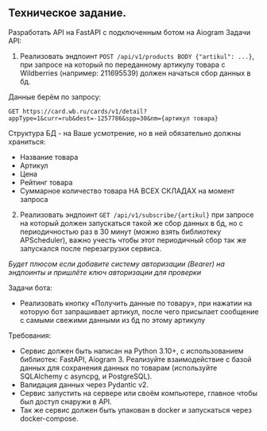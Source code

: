 <h2>Техническое задание.</h2>

Разработать API на FastAPI с подключенным ботом на Aiogram
Задачи API:
1. Реализовать эндпоинт ```POST /api/v1/products BODY {"artikul": ...}```, при запросе на который по переданному артикулу товара с Wildberries (например: 211695539) должен начаться сбор данных в бд.
 
Данные берём по запросу:
```
GET https://card.wb.ru/cards/v1/detail?appType=1&curr=rub&dest=-1257786&spp=30&nm={артикул товара}
```

Структура БД - на Ваше усмотрение, но в ней обязательно должны храниться:
- Название товара
- Артикул
- Цена
- Рейтинг товара
- Суммарное количество товара НА ВСЕХ СКЛАДАХ на момент запроса
 
2.    Реализовать эндпоинт ```GET /api/v1/subscribe/{artikul}``` при запросе на который должен запускаться такой же сбор данных в бд, но с периодичностью раз в 30 минут (можно взять библиотеку APScheduler), важно учесть чтобы этот периодичный сбор так же запускался после перезагрузки сервиса.
 
_Будет плюсом если добавите систему авторизации (Bearer) на эндпоинты и пришлёте ключ авторизации для проверки_

Задачи бота:

- Реализовать кнопку «Получить данные по товару», при нажатии на которую бот запрашивает артикул, после чего присылает сообщение с самыми свежими данными из бд по этому артикулу

Требования:
- Сервис должен быть написан на Python 3.10+, с использованием библиотек: FastAPI, Aiogram 3. Реализуйте взаимодействие с базой данных для сохранения данных по товарам (используйте SQLAlchemy с asyncpg, и PostgreSQL).
- Валидация данных через Pydantic v2.
- Сервис запустить на сервере или своём компьютере, главное чтобы был доступ снаружи в API.
- Так же сервис должен быть упакован в docker и запускаться через docker-compose.
